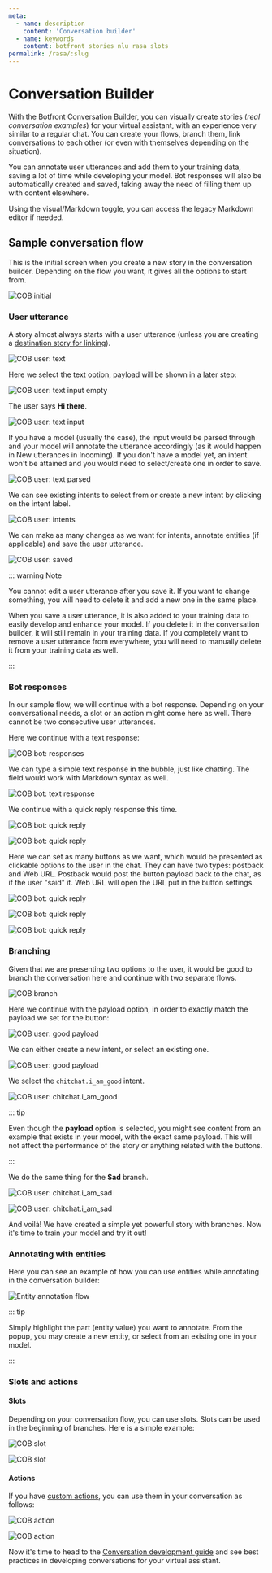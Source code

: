 ```yaml
---
meta:
  - name: description
    content: 'Conversation builder'
  - name: keywords
    content: botfront stories nlu rasa slots
permalink: /rasa/:slug
---
```


# Conversation Builder

With the Botfront Conversation Builder, you can visually create stories (_real conversation examples_) for your virtual assistant, with an experience very similar to a regular chat. You can create your flows, branch them, link conversations to each other (or even with themselves depending on the situation). 

You can annotate user utterances and add them to your training data, saving a lot of time while developing your model. Bot responses will also be automatically created and saved, taking away the need of filling them up with content elsewhere.

Using the visual/Markdown toggle, you can access the legacy Markdown editor if needed.

## Sample conversation flow

This is the initial screen when you create a new story in the conversation builder. Depending on the flow you want, it gives all the options to start from.

![COB initial](../../../images/cob_1.png)

### User utterance

A story almost always starts with a user utterance (unless you are creating a [destination story for linking](/rasa/stories/#linking-stories)).

![COB user: text](../../../images/cob_2.png)

Here we select the text option, payload will be shown in a later step:

![COB user: text input empty](../../../images/cob_3.png)

The user says **Hi there**.

![COB user: text input](../../../images/cob_4.png)

If you have a model (usually the case), the input would be parsed through and your model will annotate the utterance accordingly (as it would happen in New utterances in Incoming). If you don't have a model yet, an intent won't be attained and you would need to select/create one in order to save.

![COB user: text parsed](../../../images/cob_5.png)

We can see existing intents to select from or create a new intent by clicking on the intent label.

![COB user: intents](../../../images/cob_6.png)

We can make as many changes as we want for intents, annotate entities (if applicable) and save the user utterance.

![COB user: saved](../../../images/cob_6_2.png)

::: warning Note

You cannot edit a user utterance after you save it. If you want to change something, you will need to delete it and add a new one in the same place.

When you save a user utterance, it is also added to your training data to easily develop and enhance your model. If you delete it in the conversation builder, it will still remain in your training data. If you completely want to remove a user utterance from everywhere, you will need to manually delete it from your training data as well.

:::

### Bot responses

In our sample flow, we will continue with a bot response. Depending on your conversational needs, a slot or an action might come here as well. There cannot be two consecutive user utterances.

Here we continue with a text response:

![COB bot: responses](../../../images/cob_7.png)

We can type a simple text response in the bubble, just like chatting. The field would work with Markdown syntax as well.

![COB bot: text response](../../../images/cob_8.png)

We continue with a quick reply response this time.

![COB bot: quick reply](../../../images/cob_9.png)

![COB bot: quick reply](../../../images/cob_10.png)

Here we can set as many buttons as we want, which would be presented as clickable options to the user in the chat. They can have two types: postback and Web URL. Postback would post the button payload back to the chat, as if the user "said" it. Web URL will open the URL put in the button settings.

![COB bot: quick reply](../../../images/cob_11.png)

![COB bot: quick reply](../../../images/cob_12.png)

![COB bot: quick reply](../../../images/cob_13.png)

### Branching

Given that we are presenting two options to the user, it would be good to branch the conversation here and continue with two separate flows.

![COB branch](../../../images/cob_14.png)

Here we continue with the payload option, in order to exactly match the payload we set for the button:

![COB user: good payload](../../../images/cob_15.png)

We can either create a new intent, or select an existing one.

![COB user: good payload](../../../images/cob_16.png)

We select the `chitchat.i_am_good` intent.

![COB user: chitchat.i_am_good](../../../images/cob_17.png)

::: tip

Even though the **payload** option is selected, you might see content from an example that exists in your model, with the exact same payload. This will not affect the performance of the story or anything related with the buttons.

:::

We do the same thing for the **Sad** branch.

![COB user: chitchat.i_am_sad](../../../images/cob_18.png)

![COB user: chitchat.i_am_sad](../../../images/cob_19.png)

And voilà! We have created a simple yet powerful story with branches. Now it's time to train your model and try it out!

### Annotating with entities

Here you can see an example of how you can use entities while annotating in the conversation builder:

![Entity annotation flow](../../../images/annotation_entity_flow_cob_1.png)

::: tip

Simply highlight the part (entity value) you want to annotate. From the popup, you may create a new entity, or select from an existing one in your model.

:::

### Slots and actions

#### Slots

Depending on your conversation flow, you can use slots. Slots can be used in the beginning of branches. Here is a simple example:

![COB slot](../../../images/cob_slot_1.png)

![COB slot](../../../images/cob_slot_2.png)

#### Actions

If you have [custom actions](/rasa/custom-actions/), you can use them in your conversation as follows:

![COB action](../../../images/cob_action_1.png)

![COB action](../../../images/cob_action_2.png)

Now it's time to head to the [Conversation development guide](/rasa/stories/) and see best practices in developing conversations for your virtual assistant.
